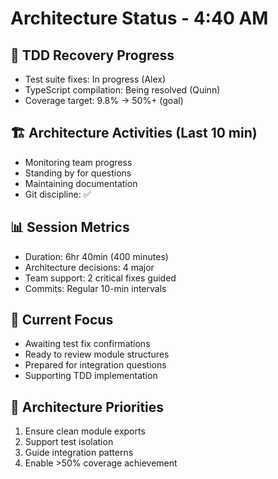 # Architecture Status - 4:40 AM

## 🧪 TDD Recovery Progress
- Test suite fixes: In progress (Alex)
- TypeScript compilation: Being resolved (Quinn)
- Coverage target: 9.8% → 50%+ (goal)

## 🏗️ Architecture Activities (Last 10 min)
- Monitoring team progress
- Standing by for questions
- Maintaining documentation
- Git discipline: ✅

## 📊 Session Metrics
- Duration: 6hr 40min (400 minutes)
- Architecture decisions: 4 major
- Team support: 2 critical fixes guided
- Commits: Regular 10-min intervals

## 🚧 Current Focus
- Awaiting test fix confirmations
- Ready to review module structures
- Prepared for integration questions
- Supporting TDD implementation

## 🎯 Architecture Priorities
1. Ensure clean module exports
2. Support test isolation
3. Guide integration patterns
4. Enable >50% coverage achievement